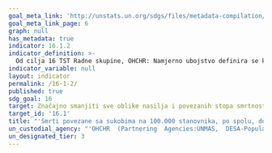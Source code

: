 ```yaml
---
goal_meta_link: 'http://unstats.un.org/sdgs/files/metadata-compilation/Metadata-Goal-16.pdf'
goal_meta_link_page: 6
graph: null
has_metadata: true
indicator: 16.1.2
indicator_definition: >-
  Od cilja 16 TST Radne skupine, OHCHR: Namjerno ubojstvo definira se kao protuzakonita smrt koja je nanesena osobi s namjerom da se uzrokuje smrt ili ozbiljne ozljede (Izvor: Međunarodna klasifikacija delikata za statističke svrhe, 2015.). U užem smislu, smrti povezane s sukobima odnose se na one smrti uzrokovane od sukobljenih strana koje su izravno povezane s borbama, kao što su tradicionalna borba  na terenu te bombardiranje. U širem smislu, smrti povezane s sukobima također uključuju i ubojstva koja predstavljaju ratne zločine, kao što su ciljanje civila ili vojnika nesposobnih za borbu. Stope su definirane zasebno kao ukupni broj namjernih ubojstava i smrti povezanih s sukobima, podijeljen s ukupnim stanovništvom, izraženo na 100.000 stanovnika. Od Službe Ujedinjenih naroda za protuminsko djelovanje: Broj smrti povezanih s sukobom uzrokovanih minama/ERW-om trebao bi uključivati "pojedince koji su bili ubijeni ili ozlijeđeni u incidentima koji uključuju uređaje detonirane prisutnošću, blizinom ili kontaktom osobe ili vozila, poput svih protupješačkih mina, mina za vozila, napuštenih eksplozivnih vojnih sredstava (AXO), neeksplodiranih vojnih sredstava (UXO) i aktiviranih IED-ova. "
indicator_variable: null
layout: indicator
permalink: /16-1-2/
published: true  
sdg_goal: 16
target: Značajno smanjiti sve oblike nasilja i povezanih stopa smrtnosti posvuda.
target_id: '16.1'
title: "'Smrti povezane sa sukobima na 100.000 stanovnika, po spolu, dobi i uzroku'"
un_custodial_agency: "'OHCHR  (Partnering  Agencies:UNMAS,  DESA-Population  Division)'"
un_designated_tier: 3
---
```

